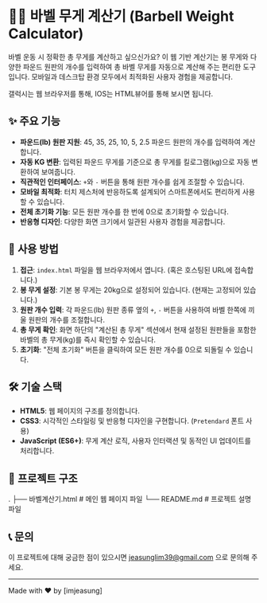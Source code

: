 # 🏋️‍♂️ 바벨 무게 계산기 (Barbell Weight Calculator)

바벨 운동 시 정확한 총 무게를 계산하고 싶으신가요? 이 웹 기반 계산기는 봉 무게와 다양한 파운드 원판의 개수를 입력하여 총 바벨 무게를 자동으로 계산해 주는 편리한 도구입니다. 모바일과 데스크탑 환경 모두에서 최적화된 사용자 경험을 제공합니다.

갤럭시는 웹 브라우저를 통해, IOS는 HTML뷰어를 통해 보시면 됩니다.

## ✨ 주요 기능

* **파운드(lb) 원판 지원**: 45, 35, 25, 10, 5, 2.5 파운드 원판의 개수를 입력하여 계산합니다.
* **자동 KG 변환**: 입력된 파운드 무게를 기준으로 총 무게를 킬로그램(kg)으로 자동 변환하여 보여줍니다.
* **직관적인 인터페이스**: `+`와 `-` 버튼을 통해 원판 개수를 쉽게 조절할 수 있습니다.
* **모바일 최적화**: 터치 제스처에 반응하도록 설계되어 스마트폰에서도 편리하게 사용할 수 있습니다.
* **전체 초기화 기능**: 모든 원판 개수를 한 번에 0으로 초기화할 수 있습니다.
* **반응형 디자인**: 다양한 화면 크기에서 일관된 사용자 경험을 제공합니다.

## 🚀 사용 방법

1.  **접근**: `index.html` 파일을 웹 브라우저에서 엽니다. (혹은 호스팅된 URL에 접속합니다.)
2.  **봉 무게 설정**: 기본 봉 무게는 20kg으로 설정되어 있습니다. (현재는 고정되어 있습니다.)
3.  **원판 개수 입력**: 각 파운드(lb) 원판 종류 옆의 `+`, `-` 버튼을 사용하여 바벨 한쪽에 끼울 원판의 개수를 조절합니다.
4.  **총 무게 확인**: 화면 하단의 "계산된 총 무게" 섹션에서 현재 설정된 원판들을 포함한 바벨의 총 무게(kg)를 즉시 확인할 수 있습니다.
5.  **초기화**: "전체 초기화" 버튼을 클릭하여 모든 원판 개수를 0으로 되돌릴 수 있습니다.

## 🛠️ 기술 스택

* **HTML5**: 웹 페이지의 구조를 정의합니다.
* **CSS3**: 시각적인 스타일링 및 반응형 디자인을 구현합니다. (`Pretendard` 폰트 사용)
* **JavaScript (ES6+)**: 무게 계산 로직, 사용자 인터랙션 및 동적인 UI 업데이트를 처리합니다.

## 📁 프로젝트 구조
.
├── 바벨계산기.html  # 메인 웹 페이지 파일
└── README.md         # 프로젝트 설명 파일

## 📞 문의

이 프로젝트에 대해 궁금한 점이 있으시면 jeasunglim39@gmail.com 으로 문의해 주세요.

---
Made with ❤️ by [imjeasung]
